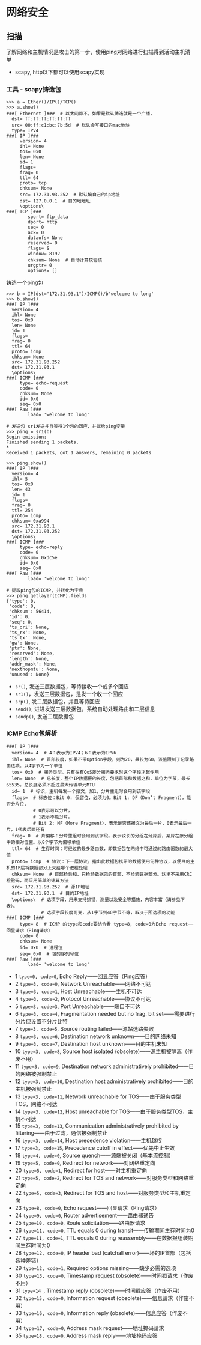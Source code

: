 # 网络安全

## 扫描
了解网络和主机情况是攻击的第一步，使用ping对网络进行扫描得到活动主机清单

* scapy, http以下都可以使用scapy实现

### 工具 - scapy铸造包
```shell script
>>> a = Ether()/IP()/TCP()
>>> a.show()
###[ Ethernet ]###  # 以太网都不，如果是默认铸造就是一个广播，
  dst= ff:ff:ff:ff:ff:ff
  src= 00:ff:c1:bc:7b:5d  # 默认会写接口的mac地址
  type= IPv4
###[ IP ]###
     version= 4
     ihl= None
     tos= 0x0
     len= None
     id= 1
     flags=
     frag= 0
     ttl= 64
     proto= tcp
     chksum= None
     src= 172.31.93.252  # 默认填自己的ip地址
     dst= 127.0.0.1  # 目的地地址
     \options\
###[ TCP ]###
        sport= ftp_data
        dport= http
        seq= 0
        ack= 0
        dataofs= None
        reserved= 0
        flags= S
        window= 8192
        chksum= None  # 自动计算校验核
        urgptr= 0
        options= []
```
铸造一个ping包
```shell script
>>> b = IP(dst="172.31.93.1")/ICMP()/b'welcome to long'
>>> b.show()
###[ IP ]###
  version= 4
  ihl= None
  tos= 0x0
  len= None
  id= 1
  flags=
  frag= 0
  ttl= 64
  proto= icmp
  chksum= None
  src= 172.31.93.252
  dst= 172.31.93.1
  \options\
###[ ICMP ]###
     type= echo-request
     code= 0
     chksum= None
     id= 0x0
     seq= 0x0
###[ Raw ]###
        load= 'welcome to long'

# 发送包 sr1发送并且等待1个包的回应，并赋给ping变量
>>> ping = sr1(b)
Begin emission:
Finished sending 1 packets.
*
Received 1 packets, got 1 answers, remaining 0 packets

>>> ping.show()
###[ IP ]###
  version= 4
  ihl= 5
  tos= 0x0
  len= 43
  id= 1
  flags=
  frag= 0
  ttl= 254
  proto= icmp
  chksum= 0xa994
  src= 172.31.93.1
  dst= 172.31.93.252
  \options\
###[ ICMP ]###
     type= echo-reply
     code= 0
     chksum= 0xdc5e
     id= 0x0
     seq= 0x0
###[ Raw ]###
        load= 'welcome to long'

# 提取ping包的ICMP, 并转化为字典
>>> ping.getlayer(ICMP).fields
{'type': 0,
 'code': 0,
 'chksum': 56414,
 'id': 0,
 'seq': 0,
 'ts_ori': None,
 'ts_rx': None,
 'ts_tx': None,
 'gw': None,
 'ptr': None,
 'reserved': None,
 'length': None,
 'addr_mask': None,
 'nexthopmtu': None,
 'unused': None}
```
* `sr()`, 发送三层数据包，等待接收一个或多个回应
* `sr1()`，发送三层数据包，是发一个收一个回应
* `srp()`, 发二层数据包，并且等待回应
* `send()`, 进进发送三层数据包，系统自动处理路由和二层信息
* `sendp()`, 发送二层数据包

### ICMP Echo包解析
```shell script
###[ IP ]###
  version= 4  # 4：表示为IPV4；6：表示为IPV6
  ihl= None  # 首部长度，如果不带Option字段，则为20，最长为60，该值限制了记录路由选项。以4字节为一个单位
  tos= 0x0  # 服务类型。只有在有QoS差分服务要求时这个字段才起作用
  len= None  # 总长度，整个IP数据报的长度，包括首部和数据之和，单位为字节，最长65535，总长度必须不超过最大传输单元MTU
  id= 1  # 标识，主机每发一个报文，加1，分片重组时会用到该字段
  flags=  # 标志位：Bit 0: 保留位，必须为0。Bit 1: DF（Don’t Fragment），能否分片位，
          # 0表示可以分片，
          # 1表示不能分片。
          # Bit 2: MF（More Fragment），表示是否该报文为最后一片，0表示最后一片，1代表后面还有
  frag= 0  # 片偏移：分片重组时会用到该字段。表示较长的分组在分片后，某片在原分组中的相对位置。以8个字节为偏移单位
  ttl= 64  # 生存时间：可经过的最多路由数，即数据包在网络中可通过的路由器数的最大值
  proto= icmp  # 协议：下一层协议。指出此数据包携带的数据使用何种协议，以便目的主机的IP层将数据部分上交给哪个进程处理
  chksum= None  # 首部检验和，只检验数据包的首部，不检验数据部分。这里不采用CRC检验码，而采用简单的计算方法
  src= 172.31.93.252  # 源IP地址
  dst= 172.31.93.1  # 目的IP地址
  \options\  # 选项字段，用来支持排错，测量以及安全等措施，内容丰富（请参见下表）。
             # 选项字段长度可变，从1字节到40字节不等，取决于所选项的功能
###[ ICMP ]###
     type= 8  # ICMP 的type和code要结合看 type=8, code=0为Echo request——回显请求（Ping请求）
     code= 0
     chksum= None
     id= 0x0  # 进程位
     seq= 0x0  # 包的序列号位
###[ Raw ]###
        load= 'welcome to long'
```

* 1 `type=0, code=0`, Echo Reply——回显应答（Ping应答）
* 2 `type=3, code=0`, Network Unreachable——网络不可达
* 3 `type=3, code=1`, Host Unreachable——主机不可达
* 4 `type=3, code=2`, Protocol Unreachable——协议不可达
* 5 `type=3, code=3`, Port Unreachable——端口不可达
* 6 `type=3, code=4`, Fragmentation needed but no frag. bit set——需要进行分片但设置不分片比特
* 7 `type=3, code=5`, Source routing failed——源站选路失败
* 8 `type=3, code=6`, Destination network unknown——目的网络未知
* 9 `type=3, code=7`, Destination host unknown——目的主机未知
* 10 `type=3, code=8`, Source host isolated (obsolete)——源主机被隔离（作废不用）
* 11 `type=3, code=9`, Destination network administratively prohibited——目的网络被强制禁止
* 12 `type=3, code=10`, Destination host administratively prohibited——目的主机被强制禁止
* 13 `type=3, code=11`, Network unreachable for TOS——由于服务类型TOS，网络不可达
* 14 `type=3, code=12`, Host unreachable for TOS——由于服务类型TOS，主机不可达
* 15 `type=3, code=13`, Communication administratively prohibited by filtering——由于过滤，通信被强制禁止
* 16 `type=3, code=14`, Host precedence violation——主机越权
* 17 `type=3, code=15`, Precedence cutoff in effect——优先中止生效
* 18 `type=4, code=0`, Source quench——源端被关闭（基本流控制）
* 19 `type=5, code=0`, Redirect for network——对网络重定向
* 20 `type=5, code=1`, Redirect for host——对主机重定向
* 21 `type=5, code=2`, Redirect for TOS and network——对服务类型和网络重定向
* 22 `type=5, code=3`, Redirect for TOS and host——对服务类型和主机重定向
* 23 `type=8, code=0`, Echo request——回显请求（Ping请求）
* 24 `type=9, code=0`, Router advertisement——路由器通告
* 25 `type=10, code=0`, Route solicitation——路由器请求
* 26 `type=11, code=0`, TTL equals 0 during transit——传输期间生存时间为0
* 27 `type=11, code=1`, TTL equals 0 during reassembly——在数据报组装期间生存时间为0
* 28 `type=12, code=0`, IP header bad (catchall error)——坏的IP首部（包括各种差错）
* 29 `type=12, code=1`, Required options missing——缺少必需的选项
* 30 `type=13, code=0`, Timestamp request (obsolete)——时间戳请求（作废不用）
* 31 `type=14 `, Timestamp reply (obsolete)——时间戳应答（作废不用）
* 32 `type=15, code=0`, Information request (obsolete)——信息请求（作废不用）
* 33 `type=16, code=0`, Information reply (obsolete)——信息应答（作废不用）
* 34 `type=17, code=0`, Address mask request——地址掩码请求
* 35 `type=18, code=0`, Address mask reply——地址掩码应答


